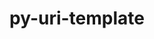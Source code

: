 ---
title: "py-uri-template"
layout: cache
categories: [package, develop]
meta: {"compilers": ["gcc@=11.1.0", "gcc@=11.4.0", "oneapi@=2024.2.1"], "num_specs": 35, "num_specs_by_stack": {"data-vis-sdk": 7, "e4s": 7, "e4s-neoverse-v2": 7, "e4s-oneapi": 14, "root": 35}, "oss": ["ubuntu20.04", "ubuntu22.04"], "platforms": ["linux"], "stacks": ["data-vis-sdk", "e4s", "e4s-neoverse-v2", "e4s-oneapi", "root"], "targets": ["neoverse_v2", "x86_64_v3"], "versions": ["1.2.0"]}
spec_details: [{"compiler": "oneapi@=2024.2.1", "hash": "2yhjgmj6icwn7b7jrjvp7b7cvzpmsd7r", "os": "ubuntu22.04", "platform": "linux", "size": "-", "stacks": ["e4s-oneapi", "root"], "target": "x86_64_v3", "variants": ["build_system=python_pip"], "versions": ["1.2.0"]}, {"compiler": "oneapi@=2024.2.1", "hash": "43xwppo25o5nkmqeui6u5xnd4hhndv4c", "os": "ubuntu22.04", "platform": "linux", "size": "-", "stacks": ["e4s-oneapi", "root"], "target": "x86_64_v3", "variants": ["build_system=python_pip"], "versions": ["1.2.0"]}, {"compiler": "gcc@=11.1.0", "hash": "4vucc3i3tmzy3ph5bcyvqleenmyleh5g", "os": "ubuntu20.04", "platform": "linux", "size": "-", "stacks": ["data-vis-sdk", "root"], "target": "x86_64_v3", "variants": ["build_system=python_pip"], "versions": ["1.2.0"]}, {"compiler": "gcc@=11.1.0", "hash": "6gqljvzp2wkj3wwdnpubs53hgbkp5ece", "os": "ubuntu20.04", "platform": "linux", "size": "-", "stacks": ["data-vis-sdk", "root"], "target": "x86_64_v3", "variants": ["build_system=python_pip"], "versions": ["1.2.0"]}, {"compiler": "gcc@=11.4.0", "hash": "6ng5pgmrb2u65w6tiks2eorvtfs6ygij", "os": "ubuntu22.04", "platform": "linux", "size": "-", "stacks": ["e4s-neoverse-v2", "root"], "target": "neoverse_v2", "variants": ["build_system=python_pip"], "versions": ["1.2.0"]}, {"compiler": "gcc@=11.4.0", "hash": "6xjs5hhtnmmcxdzz5jmkc6wwg4uruxcp", "os": "ubuntu22.04", "platform": "linux", "size": "-", "stacks": ["e4s", "root"], "target": "x86_64_v3", "variants": ["build_system=python_pip"], "versions": ["1.2.0"]}, {"compiler": "oneapi@=2024.2.1", "hash": "7ndbw25benxdgedh7umagzx7way6fqzd", "os": "ubuntu22.04", "platform": "linux", "size": "-", "stacks": ["e4s-oneapi", "root"], "target": "x86_64_v3", "variants": ["build_system=python_pip"], "versions": ["1.2.0"]}, {"compiler": "gcc@=11.4.0", "hash": "7yeyhbcpujtbsg4gaukinpgqvuervzck", "os": "ubuntu22.04", "platform": "linux", "size": "-", "stacks": ["e4s-neoverse-v2", "root"], "target": "neoverse_v2", "variants": ["build_system=python_pip"], "versions": ["1.2.0"]}, {"compiler": "oneapi@=2024.2.1", "hash": "b4p6lkayqsipudopjhgd3ughgj4s3erh", "os": "ubuntu22.04", "platform": "linux", "size": "-", "stacks": ["e4s-oneapi", "root"], "target": "x86_64_v3", "variants": ["build_system=python_pip"], "versions": ["1.2.0"]}, {"compiler": "gcc@=11.4.0", "hash": "bxnm6x37oucpq2rhorlq6brchyxur4wz", "os": "ubuntu22.04", "platform": "linux", "size": "-", "stacks": ["e4s-neoverse-v2", "root"], "target": "neoverse_v2", "variants": ["build_system=python_pip"], "versions": ["1.2.0"]}, {"compiler": "gcc@=11.4.0", "hash": "d57yq4bes2d4cuxx7kjt2wxtkop7vqmq", "os": "ubuntu22.04", "platform": "linux", "size": "-", "stacks": ["e4s", "root"], "target": "x86_64_v3", "variants": ["build_system=python_pip"], "versions": ["1.2.0"]}, {"compiler": "oneapi@=2024.2.1", "hash": "d7fyb6pfyl3ssfemlnjcxvlvlnd2rk2i", "os": "ubuntu22.04", "platform": "linux", "size": "-", "stacks": ["e4s-oneapi", "root"], "target": "x86_64_v3", "variants": ["build_system=python_pip"], "versions": ["1.2.0"]}, {"compiler": "gcc@=11.4.0", "hash": "e3me7hx2p4fstc65lkxzevtuufbwxzxf", "os": "ubuntu22.04", "platform": "linux", "size": "-", "stacks": ["e4s-neoverse-v2", "root"], "target": "neoverse_v2", "variants": ["build_system=python_pip"], "versions": ["1.2.0"]}, {"compiler": "gcc@=11.1.0", "hash": "f4e2v64m6zblg6avud6xo5zsp3uqxvf5", "os": "ubuntu20.04", "platform": "linux", "size": "-", "stacks": ["data-vis-sdk", "root"], "target": "x86_64_v3", "variants": ["build_system=python_pip"], "versions": ["1.2.0"]}, {"compiler": "oneapi@=2024.2.1", "hash": "f4ge6cjqd54jf66hy572jxokeiyoioic", "os": "ubuntu22.04", "platform": "linux", "size": "-", "stacks": ["e4s-oneapi", "root"], "target": "x86_64_v3", "variants": ["build_system=python_pip"], "versions": ["1.2.0"]}, {"compiler": "gcc@=11.4.0", "hash": "fzk4hurr64nvai73ahpjbwhnycw3zr2t", "os": "ubuntu22.04", "platform": "linux", "size": "-", "stacks": ["e4s-neoverse-v2", "root"], "target": "neoverse_v2", "variants": ["build_system=python_pip"], "versions": ["1.2.0"]}, {"compiler": "oneapi@=2024.2.1", "hash": "gj6qqvvfbzkjnclz7rff7wbtqfmfojp6", "os": "ubuntu22.04", "platform": "linux", "size": "-", "stacks": ["e4s-oneapi", "root"], "target": "x86_64_v3", "variants": ["build_system=python_pip"], "versions": ["1.2.0"]}, {"compiler": "oneapi@=2024.2.1", "hash": "gprmizyqgzbrafvdedemfadx5v54n5it", "os": "ubuntu22.04", "platform": "linux", "size": "-", "stacks": ["e4s-oneapi", "root"], "target": "x86_64_v3", "variants": ["build_system=python_pip"], "versions": ["1.2.0"]}, {"compiler": "gcc@=11.4.0", "hash": "hprjeuyqfprogfur2p2vkxhf2xabvg4a", "os": "ubuntu22.04", "platform": "linux", "size": "-", "stacks": ["e4s-neoverse-v2", "root"], "target": "neoverse_v2", "variants": ["build_system=python_pip"], "versions": ["1.2.0"]}, {"compiler": "oneapi@=2024.2.1", "hash": "ilrrcnhl4efvuicg5hyxx6e2qmxixt6o", "os": "ubuntu22.04", "platform": "linux", "size": "-", "stacks": ["e4s-oneapi", "root"], "target": "x86_64_v3", "variants": ["build_system=python_pip"], "versions": ["1.2.0"]}, {"compiler": "gcc@=11.1.0", "hash": "iqcmw6iju3qtnabi5zkii7bsrd2sh4p4", "os": "ubuntu20.04", "platform": "linux", "size": "-", "stacks": ["data-vis-sdk", "root"], "target": "x86_64_v3", "variants": ["build_system=python_pip"], "versions": ["1.2.0"]}, {"compiler": "gcc@=11.1.0", "hash": "isbcjqitzcmqu7x6cvciwbmw4l3ly4eh", "os": "ubuntu20.04", "platform": "linux", "size": "-", "stacks": ["data-vis-sdk", "root"], "target": "x86_64_v3", "variants": ["build_system=python_pip"], "versions": ["1.2.0"]}, {"compiler": "oneapi@=2024.2.1", "hash": "itxfuqogmcwjlo7ow5pkutfveoj2wq7l", "os": "ubuntu22.04", "platform": "linux", "size": "-", "stacks": ["e4s-oneapi", "root"], "target": "x86_64_v3", "variants": ["build_system=python_pip"], "versions": ["1.2.0"]}, {"compiler": "oneapi@=2024.2.1", "hash": "llihg5xf763j4bwc27ydyzgxeosergqm", "os": "ubuntu22.04", "platform": "linux", "size": "-", "stacks": ["e4s-oneapi", "root"], "target": "x86_64_v3", "variants": ["build_system=python_pip"], "versions": ["1.2.0"]}, {"compiler": "oneapi@=2024.2.1", "hash": "lpvqtpeycbqnvbh4ggumyijyvs5vplym", "os": "ubuntu22.04", "platform": "linux", "size": "-", "stacks": ["e4s-oneapi", "root"], "target": "x86_64_v3", "variants": ["build_system=python_pip"], "versions": ["1.2.0"]}, {"compiler": "gcc@=11.4.0", "hash": "mu4tlp4huikh63k766dodfyvjqer4iaw", "os": "ubuntu22.04", "platform": "linux", "size": "-", "stacks": ["e4s", "root"], "target": "x86_64_v3", "variants": ["build_system=python_pip"], "versions": ["1.2.0"]}, {"compiler": "gcc@=11.4.0", "hash": "nsaztw3yf67g3bqye2l4zrmqtxwlqyfs", "os": "ubuntu22.04", "platform": "linux", "size": "-", "stacks": ["e4s", "root"], "target": "x86_64_v3", "variants": ["build_system=python_pip"], "versions": ["1.2.0"]}, {"compiler": "gcc@=11.1.0", "hash": "nvnegyjh7zqbu5jftrtk6eipgt777eha", "os": "ubuntu20.04", "platform": "linux", "size": "-", "stacks": ["data-vis-sdk", "root"], "target": "x86_64_v3", "variants": ["build_system=python_pip"], "versions": ["1.2.0"]}, {"compiler": "gcc@=11.4.0", "hash": "quzfjitxlyixtc3refxnu7x63xz7w54h", "os": "ubuntu22.04", "platform": "linux", "size": "-", "stacks": ["e4s-neoverse-v2", "root"], "target": "neoverse_v2", "variants": ["build_system=python_pip"], "versions": ["1.2.0"]}, {"compiler": "gcc@=11.4.0", "hash": "tqqlmt5odke2yfumpfaqquhmg35xceyc", "os": "ubuntu22.04", "platform": "linux", "size": "-", "stacks": ["e4s", "root"], "target": "x86_64_v3", "variants": ["build_system=python_pip"], "versions": ["1.2.0"]}, {"compiler": "gcc@=11.4.0", "hash": "woi5mjc5yp572juolddsktw2ea6ibd6e", "os": "ubuntu22.04", "platform": "linux", "size": "-", "stacks": ["e4s", "root"], "target": "x86_64_v3", "variants": ["build_system=python_pip"], "versions": ["1.2.0"]}, {"compiler": "gcc@=11.1.0", "hash": "wr3xab7dpw44ee7huwvanxcutosffkys", "os": "ubuntu20.04", "platform": "linux", "size": "-", "stacks": ["data-vis-sdk", "root"], "target": "x86_64_v3", "variants": ["build_system=python_pip"], "versions": ["1.2.0"]}, {"compiler": "oneapi@=2024.2.1", "hash": "xsprjnccmu3temfzxeu4itrrhi5ya6o6", "os": "ubuntu22.04", "platform": "linux", "size": "-", "stacks": ["e4s-oneapi", "root"], "target": "x86_64_v3", "variants": ["build_system=python_pip"], "versions": ["1.2.0"]}, {"compiler": "gcc@=11.4.0", "hash": "y7kipvem4itij6hh44f7oa3ldiyt34by", "os": "ubuntu22.04", "platform": "linux", "size": "-", "stacks": ["e4s", "root"], "target": "x86_64_v3", "variants": ["build_system=python_pip"], "versions": ["1.2.0"]}, {"compiler": "oneapi@=2024.2.1", "hash": "yootvupzznuwyzxxsbavc3dnn2cesy43", "os": "ubuntu22.04", "platform": "linux", "size": "-", "stacks": ["e4s-oneapi", "root"], "target": "x86_64_v3", "variants": ["build_system=python_pip"], "versions": ["1.2.0"]}]
---